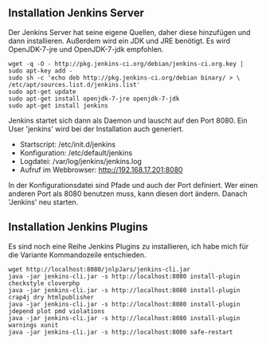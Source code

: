 ## Installation Jenkins Server

Der Jenkins Server hat seine eigene Quellen, daher diese hinzufügen und dann installieren. Außerdem wird ein JDK und JRE benötigt. Es wird OpenJDK-7-jre und OpenJDK-7-jdk empfohlen. 

    wget -q -O - http://pkg.jenkins-ci.org/debian/jenkins-ci.org.key | sudo apt-key add -
    sudo sh -c 'echo deb http://pkg.jenkins-ci.org/debian binary/ > \
    /etc/apt/sources.list.d/jenkins.list' 
    sudo apt-get update
    sudo apt-get install openjdk-7-jre openjdk-7-jdk
    sudo apt-get install jenkins
    
Jenkins startet sich dann als Daemon und lauscht auf den Port 8080. Ein User 'jenkins' wird bei der Installation auch generiert.

- Startscript: /etc/init.d/jenkins
- Konfiguration: /etc/default/jenkins
- Logdatei: /var/log/jenkins/jenkins.log
- Aufruf im Webbrowser: http://192.168.17.201:8080

In der Konfigurationsdatei sind Pfade und auch der Port definiert. Wer einen anderen Port als 8080 benutzen muss, kann diesen dort ändern. Danach 'Jenkins' neu starten.

## Installation Jenkins Plugins

Es sind noch eine Reihe Jenkins Plugins zu installieren, ich habe mich für die Variante Kommandozeile entschieden.

    wget http://localhost:8080/jnlpJars/jenkins-cli.jar
    java -jar jenkins-cli.jar -s http://localhost:8080 install-plugin checkstyle cloverphp 
    java -jar jenkins-cli.jar -s http://localhost:8080 install-plugin crap4j dry htmlpublisher 
    java -jar jenkins-cli.jar -s http://localhost:8080 install-plugin jdepend plot pmd violations
    java -jar jenkins-cli.jar -s http://localhost:8080 install-plugin warnings xunit
    java -jar jenkins-cli.jar -s http://localhost:8080 safe-restart

